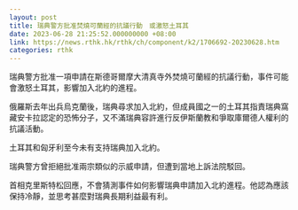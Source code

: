 ```yaml
---
layout: post
title: 瑞典警方批准焚燒可蘭經的抗議行動　或激怒土耳其
date: 2023-06-28 21:25:52.000000000 +08:00
link: https://news.rthk.hk/rthk/ch/component/k2/1706692-20230628.htm
categories: rthk
---
```


瑞典警方批准一項申請在斯德哥爾摩大清真寺外焚燒可蘭經的抗議行動，事件可能會激怒土耳其，影響加入北約的進程。

俄羅斯去年出兵烏克蘭後，瑞典尋求加入北約，但成員國之一的土耳其指責瑞典窩藏安卡拉認定的恐怖分子，又不滿瑞典容許進行反伊斯蘭教和爭取庫爾德人權利的抗議活動。

土耳其和匈牙利至今未有支持瑞典加入北約。

瑞典警方曾拒絕批准兩宗類似的示威申請，但遭到當地上訴法院駁回。

首相克里斯特松回應，不會猜測事件如何影響瑞典申請加入北約進程。他認為應該保持冷靜，並思考甚麼對瑞典長期利益最有利。
